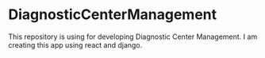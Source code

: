 # DiagnosticCenterManagement
This repository is using for developing Diagnostic Center Management. I am creating this app using react and django.
